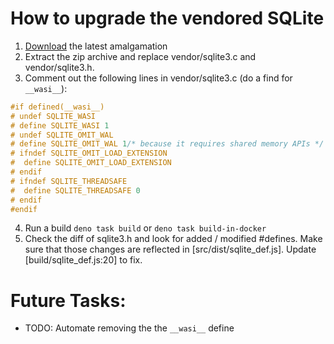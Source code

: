 # How to upgrade the vendored SQLite
1. [Download](https://www.sqlite.org/download.html) the latest amalgamation
2. Extract the zip archive and replace vendor/sqlite3.c and vendor/sqlite3.h.
3. Comment out the following lines in vendor/sqlite3.c (do a find for `__wasi__`):
```c
#if defined(__wasi__)
# undef SQLITE_WASI
# define SQLITE_WASI 1
# undef SQLITE_OMIT_WAL
# define SQLITE_OMIT_WAL 1/* because it requires shared memory APIs */
# ifndef SQLITE_OMIT_LOAD_EXTENSION
#  define SQLITE_OMIT_LOAD_EXTENSION
# endif
# ifndef SQLITE_THREADSAFE
#  define SQLITE_THREADSAFE 0
# endif
#endif
```
4. Run a build `deno task build` or `deno task build-in-docker`
5. Check the diff of sqlite3.h and look for added / modified #defines.  Make sure that those changes are reflected in [src/dist/sqlite_def.js].  Update [build/sqlite_def.js:20] to fix.

# Future Tasks:
* TODO: Automate removing the the `__wasi__` define
